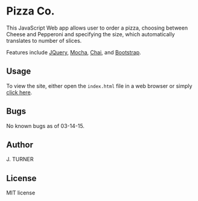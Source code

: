 Pizza Co.
============

This JavaScript Web app allows user to order a pizza, choosing between Cheese and Pepperoni and specifying the size, which automatically translates to number of slices.

Features include [JQuery](http://jquery.com/),
[Mocha](http://mochajs.org/), [Chai](http://chaijs.com/),
and [Bootstrap](http://http://getbootstrap.com/).


Usage
-----

To view the site, either open the `index.html` file
in a web browser or simply [click here](http://htmlpreview.github.com/?https://github.com/j6turner/pizza/blob/master/index.html).


Bugs
-----

No known bugs as of 03-14-15.


Author
-----

J. TURNER


License
-------

MIT license
